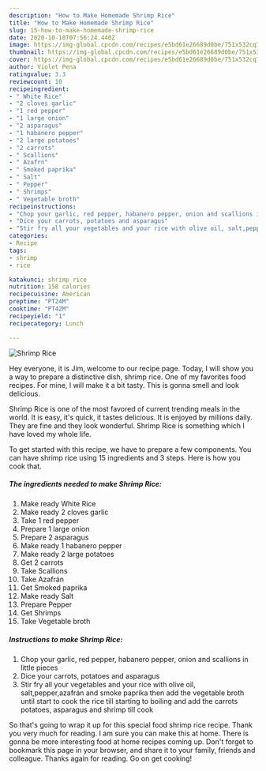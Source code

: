 ```yaml
---
description: "How to Make Homemade Shrimp Rice"
title: "How to Make Homemade Shrimp Rice"
slug: 15-how-to-make-homemade-shrimp-rice
date: 2020-10-10T07:56:24.440Z
image: https://img-global.cpcdn.com/recipes/e5bd61e26689d0be/751x532cq70/shrimp-rice-recipe-main-photo.jpg
thumbnail: https://img-global.cpcdn.com/recipes/e5bd61e26689d0be/751x532cq70/shrimp-rice-recipe-main-photo.jpg
cover: https://img-global.cpcdn.com/recipes/e5bd61e26689d0be/751x532cq70/shrimp-rice-recipe-main-photo.jpg
author: Violet Pena
ratingvalue: 3.3
reviewcount: 10
recipeingredient:
- " White Rice"
- "2 cloves garlic"
- "1 red pepper"
- "1 large onion"
- "2 asparagus"
- "1 habanero pepper"
- "2 large potatoes"
- "2 carrots"
- " Scallions"
- " Azafrn"
- " Smoked paprika"
- " Salt"
- " Pepper"
- " Shrimps"
- " Vegetable broth"
recipeinstructions:
- "Chop your garlic, red pepper, habanero pepper, onion and scallions in little pieces"
- "Dice your carrots, potatoes and asparagus"
- "Stir fry all your vegetables and your rice with olive oil, salt,pepper,azafrán and smoke paprika then add the vegetable broth until start to cook the rice till starting to boiling and add the carrots potatoes, asparagus and shrimp till cook"
categories:
- Recipe
tags:
- shrimp
- rice

katakunci: shrimp rice 
nutrition: 158 calories
recipecuisine: American
preptime: "PT24M"
cooktime: "PT42M"
recipeyield: "1"
recipecategory: Lunch

---
```



![Shrimp Rice](https://img-global.cpcdn.com/recipes/e5bd61e26689d0be/751x532cq70/shrimp-rice-recipe-main-photo.jpg)

Hey everyone, it is Jim, welcome to our recipe page. Today, I will show you a way to prepare a distinctive dish, shrimp rice. One of my favorites food recipes. For mine, I will make it a bit tasty. This is gonna smell and look delicious.

Shrimp Rice is one of the most favored of current trending meals in the world. It is easy, it's quick, it tastes delicious. It is enjoyed by millions daily. They are fine and they look wonderful. Shrimp Rice is something which I have loved my whole life.




To get started with this recipe, we have to prepare a few components. You can have shrimp rice using 15 ingredients and 3 steps. Here is how you cook that.

<!--inarticleads1-->

##### The ingredients needed to make Shrimp Rice:

1. Make ready  White Rice
1. Make ready 2 cloves garlic
1. Take 1 red pepper
1. Prepare 1 large onion
1. Prepare 2 asparagus
1. Make ready 1 habanero pepper
1. Make ready 2 large potatoes
1. Get 2 carrots
1. Take  Scallions
1. Take  Azafrán
1. Get  Smoked paprika
1. Make ready  Salt
1. Prepare  Pepper
1. Get  Shrimps
1. Take  Vegetable broth




<!--inarticleads2-->

##### Instructions to make Shrimp Rice:

1. Chop your garlic, red pepper, habanero pepper, onion and scallions in little pieces
1. Dice your carrots, potatoes and asparagus
1. Stir fry all your vegetables and your rice with olive oil, salt,pepper,azafrán and smoke paprika then add the vegetable broth until start to cook the rice till starting to boiling and add the carrots potatoes, asparagus and shrimp till cook




So that's going to wrap it up for this special food shrimp rice recipe. Thank you very much for reading. I am sure you can make this at home. There is gonna be more interesting food at home recipes coming up. Don't forget to bookmark this page in your browser, and share it to your family, friends and colleague. Thanks again for reading. Go on get cooking!
